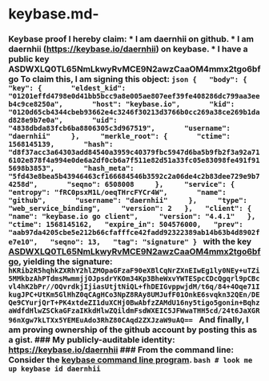 # keybase.md-
### Keybase proof  I hereby claim:    * I am daernhii on github.   * I am daernhii (https://keybase.io/daernhii) on keybase.   * I have a public key ASDWXLQ0TL65NmLkwyRvMCE9N2awzCaaOM4mmx2tgo6bfgo  To claim this, I am signing this object:  ```json {   "body": {     "key": {       "eldest_kid": "01201effd4798e0d41bb5bcc9a8e005ae807eef39fe408286dc799aa3eeb4c9ce8250a",       "host": "keybase.io",       "kid": "0120d65cb4344cbeb93662e4c3246f30213d3766b0cc269a38ce269b1dad828e9b7e0a",       "uid": "4838dbda83fcb6ba8806305c3d967519",       "username": "daernhii"     },     "merkle_root": {       "ctime": 1568145139,       "hash": "d8f37acc3a64303add84540a3959c40379fbc5947d6ba5b9fb2f3a92a716102e878f4a994e0de6a2df0cb6a7f511e82d51a33fc05e83098fe491f915698b3853",       "hash_meta": "5fd43e8bea5b43946463cf166684546b3592c2a06de4c2b83dee729e9b74258d",       "seqno": 6508008     },     "service": {       "entropy": "fRC0psxM1L/oeqTHrcFYCr4W",       "name": "github",       "username": "daernhii"     },     "type": "web_service_binding",     "version": 2   },   "client": {     "name": "keybase.io go client",     "version": "4.4.1"   },   "ctime": 1568145162,   "expire_in": 504576000,   "prev": "aab97da4205cbe5e212b66cfafffce42fadd92322389ab14b63b4d8902fe7e10",   "seqno": 13,   "tag": "signature" } ```  with the key [ASDWXLQ0TL65NmLkwyRvMCE9N2awzCaaOM4mmx2tgo6bfgo](https://keybase.io/daernhii), yielding the signature:  ``` hKRib2R5hqhkZXRhY2hlZMOpaGFzaF90eXBlCqNrZXnEIwEg1ly0NEy+uTZi5MMkbzAhPTdmsMwmmjjOJpsdrYKOm34Kp3BheWxvYWTESpcCDcQgqrl9pCBcvl4hK2bPr//OQvrdkjIjiasUtjtNiQL+fhDEIGvppwjdM/t6q/84+4Oqe71IkugJPC+UtKm5GlHhZ0qCAgHCo3NpZ8RAy8UMJufF01OnkE6svqkn32QEn/DEQe9CYurjQrT+PK4xtdeZI1duXCHj0BwAbfzZAMdU16ny5tigo5gonin+BqhzaWdfdHlwZSCkaGFzaIKkdHlwZQildmFsdWXEIC5JFWwaTHH5cd/24t6JaXGR96nXgw7kLTXx5YEMEuAdo3RhZ80CAqd2ZXJzaW9uAQ==  ```  And finally, I am proving ownership of the github account by posting this as a gist.  ### My publicly-auditable identity:  https://keybase.io/daernhii  ### From the command line:  Consider the [keybase command line program](https://keybase.io/download).  ```bash # look me up keybase id daernhii ```

